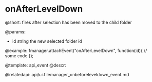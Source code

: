 onAfterLevelDown
=============

@short:
	fires after selection has been moved to the child folder

@params:

- id		string			the new selected folder id		

@example:
fmanager.attachEvent("onAfterLevelDown", function(id){
	// some code
});

@template:	api_event
@descr:

@relatedapi:
api/ui.filemanager_onbeforeleveldown_event.md


